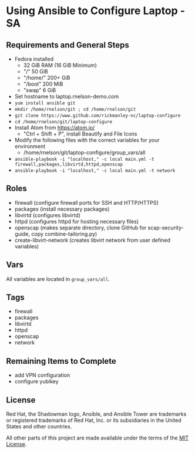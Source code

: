 # Using Ansible to Configure Laptop - SA

## Requirements and General Steps
- Fedora installed
  - 32 GiB RAM (16 GiB Minimum)
  - "/" 50 GiB
  - "/home/" 200+ GiB
  - "/boot" 200 MiB
  - "swap" 6 GiB
- Set hostname to laptop.rnelson-demo.com
- `yum install ansible git`
- `mkdir /home/rnelson/git ; cd /home/rnelson/git`
- `git clone https://www.github.com/rickmanley-nc/laptop-configure`
- `cd /home/rnelson/git/laptop-configure`
- Install Atom from <https://atom.io/>
  - "Ctrl + Shift + P", install Beautify and File Icons
- Modify the following files with the correct variables for your environment
  - /home/rnelson/git/laptop-configure/group_vars/all
- `ansible-playbook -i "localhost," -c local main.yml -t firewall,packages,libvirtd,httpd,openscap`
- `ansible-playbook -i "localhost," -c local main.yml -t network`

## Roles

- firewall (configure firewall ports for SSH and HTTP/HTTPS)
- packages (install necessary packages)
- libvirtd (configures libvirtd)
- httpd (configures httpd for hosting necessary files)
- openscap (makes separate directory, clone GitHub for scap-security-guide, copy combine-tailoring.py)
- create-libvirt-network (creates libvirt network from user defined variables)

## Vars

All variables are located in `group_vars/all`.

## Tags

- firewall
- packages
- libvirtd
- httpd
- openscap
- network

## Remaining Items to Complete

- add VPN configuration
- configure yubikey

## License

Red Hat, the Shadowman logo, Ansible, and Ansible Tower are trademarks or registered trademarks of Red Hat, Inc. or its subsidiaries in the United States and other countries.

All other parts of this project are made available under the terms of the [MIT License](LICENSE).
